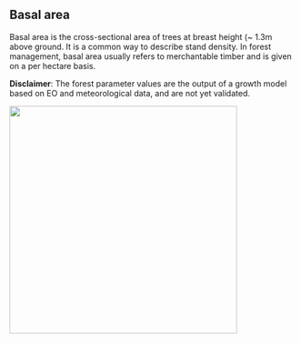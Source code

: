 ## Basal area

Basal area is the cross-sectional area of trees at breast height (~ 1.3m above ground. It is a common way to describe stand density. In forest management, basal area usually refers to merchantable timber and is given on a per hectare basis.

**Disclaimer**: The forest parameter values are the output of a growth model based on EO and meteorological data, and are not yet validated.

<img style="width:400px" src="data/gtif/images/legends/VTT1.png"></img>
